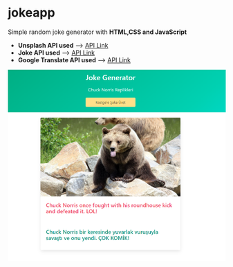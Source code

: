 # jokeapp
Simple random joke generator with **HTML,CSS and JavaScript**

- **Unsplash API used** --> [API Link](https://unsplash.com/developers)
- **Joke API used** --> [API Link](https://api.chucknorris.io/)
- **Google Translate API used** --> [API Link](https://cloud.google.com/translate)

<img src="jokeapp.png">
